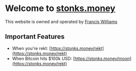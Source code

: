 # Welcome to [stonks.money](https://stonks.money)
This website is owned and operated by [Francis Williams](https://fwilliams.info)
## Important Features
- When you're rekt: [https://stonks.money/rekt](https://stonks.money/rekt)
- When Bitcoin hits $100k USD: [https://stonks.money/moon](https://stonks.money/rekt)
